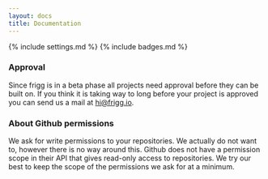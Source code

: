 ```yaml
---
layout: docs
title: Documentation
---
```


{% include settings.md %}
{% include badges.md %}

### Approval
Since frigg is in a beta phase all projects need approval before they can be
built on. If you think it is taking way to long before your project is
approved you can send us a mail at hi@frigg.io.

### About Github permissions
We ask for write permissions to your repositories. We actually do not want to,
however there is no way around this. Github does not have a permission scope in
their API that gives read-only access to repositories. We try our best to keep
the scope of the permissions we ask for at a minimum.
